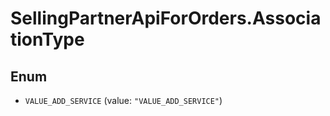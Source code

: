 # SellingPartnerApiForOrders.AssociationType

## Enum


* `VALUE_ADD_SERVICE` (value: `"VALUE_ADD_SERVICE"`)


